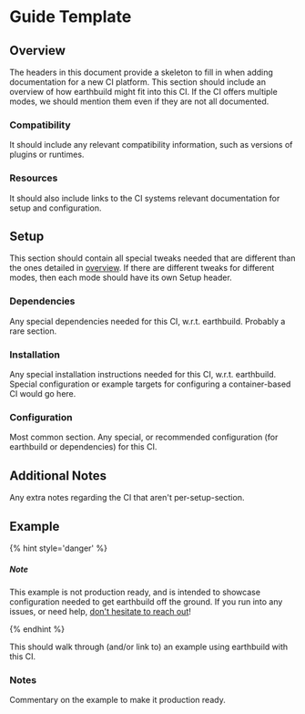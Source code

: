 # Guide Template

## Overview

The headers in this document provide a skeleton to fill in when adding documentation for a new CI platform. This section should include an overview of how earthbuild might fit into this CI. If the CI offers multiple modes, we should mention them even if they are not all documented.

### Compatibility

It should include any relevant compatibility information, such as versions of plugins or runtimes.

### Resources

It should also include links to the CI systems relevant documentation for setup and configuration.

## Setup

This section should contain all special tweaks needed that are different than the ones detailed in [overview](../overview.md). If there are different tweaks for different modes, then each mode should have its own Setup header.

### Dependencies

Any special dependencies needed for this CI, w.r.t. earthbuild. Probably a rare section.

### Installation

Any special installation instructions needed for this CI, w.r.t. earthbuild. Special configuration or example targets for configuring a container-based CI would go here.

### Configuration

Most common section. Any special, or recommended configuration (for earthbuild or dependencies) for this CI.

## Additional Notes

Any extra notes regarding the CI that aren't per-setup-section.

## Example

{% hint style='danger' %}
##### Note

This example is not production ready, and is intended to showcase configuration needed to get earthbuild off the ground. If you run into any issues, or need help, [don't hesitate to reach out](https://github.com/earthbuild/earthbuild/issues/new)!

{% endhint %}

This should walk through (and/or link to) an example using earthbuild with this CI.

### Notes

Commentary on the example to make it production ready.
